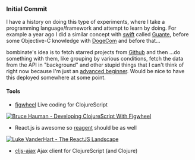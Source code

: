 ### Initial Commit

I have a history on doing this type of experiments, where I take a programming language/framework and attempt to learn by doing. For example a year ago I did a similar concept with [swift](https://swift.org/) called [Guante](https://github.com/aurelian/guante), before some Objective-C knowledge with [DogeCom](https://github.com/aurelian/DogeCom) and before that...

bombinate's idea is to fetch starred projects from [Github](https://developer.github.com/v3/activity/starring/) and then ...do something with them, like grouping by various conditions, fetch the data from the API in "background" and other stupid things that I can't think of right now because I'm just an [advanced beginner](https://en.wikipedia.org/wiki/Dreyfus_model_of_skill_acquisition). Would be nice to have this deployed somewhere at some point.

#### Tools

 * [figwheel](https://github.com/bhauman/lein-figwheel) Live coding for ClojureScript

[![Bruce Hauman - Developing ClojureScript With Figwheel](http://img.youtube.com/vi/j-kj2qwJa_E/0.jpg)](https://www.youtube.com/watch?v=j-kj2qwJa_E "Bruce Hauman - Developing ClojureScript With Figwheel")

 * React.js is awesome so [reagent](https://github.com/reagent-project/reagent) should be as well

[![Luke VanderHart - The ReactJS Landscape](http://img.youtube.com/vi/oRmj3IUkRVk/0.jpg)](https://www.youtube.com/watch?v=oRmj3IUkRVk "Luke VanderHart - The ReactJS Landscape")

  * [cljs-ajax](https://github.com/yogthos/cljs-ajax) Ajax client for ClojureScript (and Clojure)

